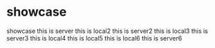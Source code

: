 # showcase

showcase
this is server
this is local2
this is server2
this is local3
this is server3
this is local4
this is local5
this is local6
this is server6
